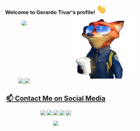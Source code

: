<h3 align="center">
  Welcome to Gerardo Tivar's profile!
  <img src="https://github.com/GerardoTovar/GerardoTovar/raw/main/images/Hi.gif" width="32">
  <a href="#"><img align="right" src="https://github.com/GerardoTovar/GerardoTovar/raw/main/images/nick.gif" width="200 " height="200" /></a>
</h3>

<p align="center">
  <a href="https://github.com/DenverCoder1/readme-typing-svg"><img src="https://readme-typing-svg.herokuapp.com?center=true&vCenter=true&lines=Full-Stack+web+and+app+developer;Experienced+UI%2FUX+Design;4+%2B+Years+Of+Coding+Experience;Always+Learning+New+Things"></a>
</p>

<br /><br /><br /><br />
<br /><br /><br /><br />
<div align="center">
  <a href="https://github.com/GerardoTovar">
  <img height="180em" src="https://github-readme-stats.vercel.app/api?username=GerardoTovar&show_icons=true&count_private=true&theme=tokyonight"/>
  <img height="180em" src="http://github-readme-streak-stats.herokuapp.com?user=GerardoTovar&theme=github-dark-blue&date_format=M%20j%5B%2C%20Y%5D&stroke=DD2727&ring=DD2727&dates=45E9FF&background=1A1B27"/>
</div>
<h2 align="center"> 📫 Contact Me on Social Media </h2>

<p align="center">
   <a href="https://www.linkedin.com/in/GerardoTovar" target="_blank"><img src="https://img.shields.io/badge/-LinkedIn-%230077B5?style=for-the-badge&logo=linkedin&logoColor=white" target="_blank"></a> 
   <a href = "mailto:gerardotovarbarragan@gmail.com"><img src="https://img.shields.io/badge/-gmail-c14438?style=for-the-badge&logo=Gmail&logoColor=ffffff" target="_blank"></a>
  <a href="https://www.youtube.com/channel/UC6biOTFpDamFwyPw9jedy7w" target="_blank"><img src="https://img.shields.io/badge/YouTube-FF0000?style=for-the-badge&logo=youtube&logoColor=white" target="_blank"></a>
  <a href="https://instagram.com/gerardotovarbarragan" target="_blank"><img src="https://img.shields.io/badge/-Instagram-%23E4405F?style=for-the-badge&logo=instagram&logoColor=white" target="_blank"></a>
 	<a href="https://www.twitch.tv/z0k117" target="_blank"><img src="https://img.shields.io/badge/Twitch-9146FF?style=for-the-badge&logo=twitch&logoColor=white" target="_blank"></a>
 <!-- <a href="https://discord.gg/" target="_blank"><img src="https://img.shields.io/badge/Discord-7289DA?style=for-the-badge&logo=discord&logoColor=white" target="_blank"></a> -->
</p>
  
<p align="center">
  <a href="https://github.com/GerardoTovar" alt="https://github.com/GerardoTovar"><img src="https://img.shields.io/static/v1?style=for-the-badge&label=CREATED%20BY&message=GerardoTovar&color=000000"></a>
</p>
